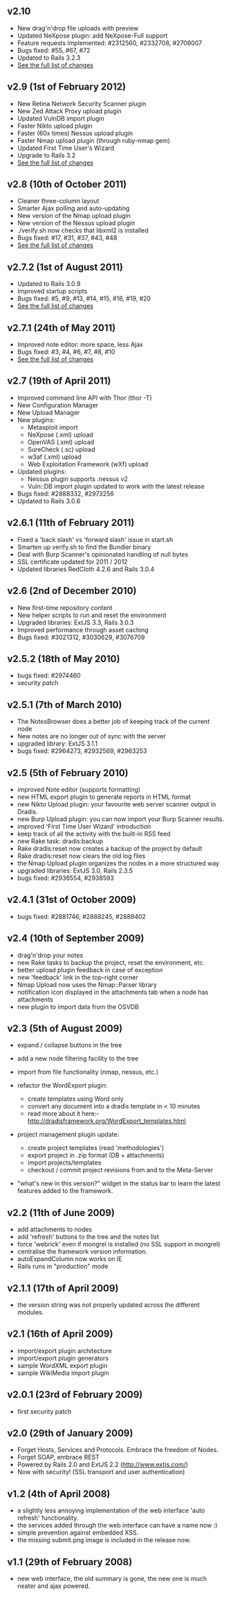 v2.10
-----
 - New drag'n'drop file uploads with preview
 - Updated NeXpose plugin: add NeXpose-Full support
 - Feature requests implemented: #2312560, #2332708, #2706007
 - Bugs fixed: #55, #67, #72
 - Updated to Rails 3.2.3
 - [See the full list of changes](https://github.com/dradis/dradisframework/compare/v2.9.0...v2.10.0)

v2.9 (1st of February 2012)
---------------------------
 - New Retina Network Security Scanner plugin
 - New Zed Attack Proxy upload plugin
 - Updated VulnDB import plugin
 - Faster Nikto upload plugin
 - Faster (60x times) Nessus upload plugin
 - Faster Nmap upload plugin (through ruby-nmap gem)
 - Updated First Time User's Wizard
 - Upgrade to Rails 3.2
 - [See the full list of changes](https://github.com/dradis/dradisframework/compare/v2.8.0...v2.9.0)

v2.8 (10th of October 2011)
---------------------------
 - Cleaner three-column layout
 - Smarter Ajax polling and auto-updating
 - New version of the Nmap upload plugin
 - New version of the Nessus upload plugin
 - ./verify.sh now checks that libxml2 is installed
 - Bugs fixed: #17, #31, #37, #43, #48
 - [See the full list of changes](https://github.com/dradis/dradisframework/compare/v2.7.2...v2.8.0)

v2.7.2 (1st of August 2011)
---------------------------
 - Updated to Rails 3.0.9
 - Improved startup scripts
 - Bugs fixed: #5, #9, #13, #14, #15, #16, #19, #20
 - [See the full list of changes](https://github.com/dradis/dradisframework/compare/REL-2.7.1...v2.7.2)

v2.7.1 (24th of May 2011)
-------------------------
 - Improved note editor: more space, less Ajax
 - Bugs fixed: #3, #4, #6, #7, #8, #10
 - [See the full list of changes](https://github.com/dradis/dradisframework/compare/REL-2.7.0...REL-2.7.1)

v2.7 (19th of April 2011)
-------------------------
 - Improved command line API with Thor (thor -T)
 - New Configuration Manager
 - New Upload Manager
 - New plugins:
   * Metasploit import
   * NeXpose (.xml) upload
   * OpenVAS (.xml) upload
   * SureCheck (.sc) upload
   * w3af (.xml) upload
   * Web Exploitation Framework (wXf) upload
 - Updated plugins:
   * Nessus plugin supports .nessus v2
   * Vuln::DB import plugin updated to work with the latest release
 - Bugs fixed: #2888332, #2973256
 - Updated to Rails 3.0.6

v2.6.1 (11th of February 2011)
------------------------------
 - Fixed a 'back slash' vs 'forward slash' issue in start.sh
 - Smarten up verify.sh to find the Bundler binary
 - Deal with Burp Scanner's opinionated handling of null bytes
 - SSL certificate updated for 2011 / 2012
 - Updated libraries RedCloth 4.2.6 and Rails 3.0.4

v2.6 (2nd of December 2010)
---------------------------
 - New first-time repository content
 - New helper scripts to run and reset the environment
 - Upgraded libraries: ExtJS 3.3, Rails 3.0.3
 - Improved performance through asset caching
 - Bugs fixed: #3021312, #3030629, #3076709

v2.5.2 (18th of May 2010)
-------------------------
 - bugs fixed: #2974460
 - security patch 

v2.5.1 (7th of March 2010)
--------------------------
 - The NotesBrowser does a better job of keeping track of the current node
 - New notes are no longer out of sync with the server
 - upgraded library: ExtJS 3.1.1
 - bugs fixed: #2964273, #2932569, #2963253


v2.5 (5th of February 2010)
---------------------------
 - improved Note editor (supports formatting)
 - new HTML export plugin to generate reports in HTML format
 - new Nikto Upload plugin: your favourite web server scanner output in Dradis.
 - new Burp Upload plugin: you can now import your Burp Scanner results.
 - improved 'First Time User Wizard' introduction
 - keep track of all the activity with the built-in RSS feed
 - new Rake task: dradis:backup
 - Rake dradis:reset now creates a backup of the project by default
 - Rake dradis:reset now clears the old log files
 - the Nmap Upload plugin organizes the nodes in a more structured way
 - upgraded libraries: ExtJS 3.0, Rails 2.3.5
 - bugs fixed: #2936554, #2938593

v2.4.1 (31st of October 2009)
-----------------------------
 - bugs fixed: #2881746, #2888245, #2889402


v2.4 (10th of September 2009)
-----------------------------
 - drag'n'drop your notes
 - new Rake tasks to backup the project, reset the environment, etc.
 - better upload plugin feedback in case of exception
 - new 'feedback' link in the top-right corner
 - Nmap Upload now uses the Nmap::Parser library
 - notification icon displayed in the attachments tab when a node has 
   attachments
 - new plugin to import data from the OSVDB


v2.3 (5th of August 2009)
-------------------------
 - expand / collapse buttons in the tree
 - add a new node filtering facility to the tree
 - import from file functionality (nmap, nessus, etc.)
 - refactor the WordExport plugin:
     - create templates using Word only
     - convert any document into a dradis template in < 10 minutes
     - read more about it here:-
         http://dradisframework.org/WordExport_templates.html

 - project management plugin update:
     - create project templates (read 'methodologies')
     - export project in .zip format (DB + attachments)
     - import projects/templates
     - checkout / commit project revisions from and to the Meta-Server

 - "what's new in this version?" widget in the status bar to learn the latest
 features added to the framework.

v2.2 (11th of June 2009)
------------------------
 - add attachments to nodes
 - add 'refresh' buttons to the tree and the notes list
 - force 'webrick' even if mongrel is installed (no SSL support in mongrel)
 - centralise the framework version information.
 - autoExpandColumn now works on IE
 - Rails runs in "production" mode


v2.1.1 (17th  of April 2009)
----------------------------
 - the version string was not properly updated across the different modules.


v2.1 (16th of April 2009)
-------------------------
 - import/export plugin architecture
 - import/export plugin generators
 - sample WordXML export plugin
 - sample WikiMedia import plugin


v2.0.1 (23rd of February 2009)
------------------------------
 - first security patch


v2.0 (29th of January 2009)
---------------------------
 - Forget Hosts, Services and Protocols. Embrace the freedom of Nodes.
 - Forget SOAP, embrace REST
 - Powered by Rails 2.0 and ExtJS 2.2 (http://www.extjs.com/)
 - Now with security! (SSL transport and user authentication)


v1.2 (4th of April 2008)
------------------------
 - a slightly less annoying implementation of the web interface 'auto refresh'
 functionality.
 - the services added through the web interface can have a name now :)
 - simple prevention against embedded XSS.
 - the missing submit.png image is included in the release now.


v1.1 (29th of February 2008)
----------------------------
 - new web interface, the old summary is gone, the new one is much neater and
 ajax powered.
